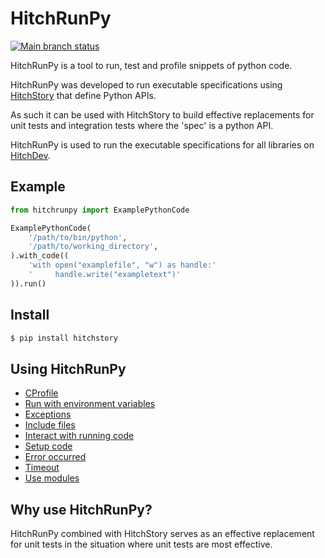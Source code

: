 # HitchRunPy

[![Main branch status](https://github.com/hitchdev/hitchrunpy/actions/workflows/regression.yml/badge.svg)](https://github.com/hitchdev/hitchrunpy/actions/workflows/regression.yml)

HitchRunPy is a tool to run, test and profile snippets of python code.

HitchRunPy was developed to run executable specifications
using [HitchStory](https://hitchdev.com/hitchstory) that define
Python APIs.

As such it can be used with HitchStory to build effective replacements
for unit tests and integration tests where the 'spec' is a python API.

HitchRunPy is used to run the executable specifications for all libraries
on [HitchDev](https://hitchdev.com/).

## Example


```python
from hitchrunpy import ExamplePythonCode

ExamplePythonCode(
    '/path/to/bin/python',
    '/path/to/working_directory',
).with_code((
    'with open("examplefile", "w") as handle:'
    '     handle.write("exampletext")'
)).run()
```


## Install

```sh
$ pip install hitchstory
```

## Using HitchRunPy

- [CProfile](https://hitchdev.com/hitchrunpy/using/alpha/cprofile)
- [Run with environment variables](https://hitchdev.com/hitchrunpy/using/alpha/environment-vars)
- [Exceptions](https://hitchdev.com/hitchrunpy/using/alpha/exceptions)
- [Include files](https://hitchdev.com/hitchrunpy/using/alpha/include-files)
- [Interact with running code](https://hitchdev.com/hitchrunpy/using/alpha/interact-with-running-code)
- [Setup code](https://hitchdev.com/hitchrunpy/using/alpha/setup-code)
- [Error occurred](https://hitchdev.com/hitchrunpy/using/alpha/syntax-errors)
- [Timeout](https://hitchdev.com/hitchrunpy/using/alpha/timeout)
- [Use modules](https://hitchdev.com/hitchrunpy/using/alpha/variables)



## Why use HitchRunPy?

HitchRunPy combined with HitchStory serves as an effective replacement for unit tests
in the situation where unit tests are most effective.